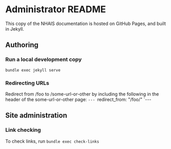 # Administrator README

This copy of the NHAIS documentation is hosted on GitHub Pages, and built in Jekyll.

## Authoring

### Run a local development copy

`bundle exec jekyll serve`

### Redirecting URLs

Redirect from /foo to /some-url-or-other by including the following in the header of the some-url-or-other page:
`---
`redirect_from: "/foo/"
`---

## Site administration

### Link checking

To check links, run `bundle exec check-links`
